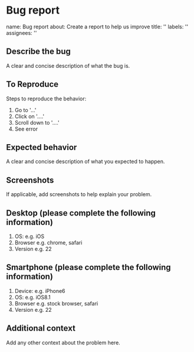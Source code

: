 # Bug report

name: Bug report
about: Create a report to help us improve
title: ''
labels: ''
assignees: ''

## Describe the bug

A clear and concise description of what the bug is.

## To Reproduce

Steps to reproduce the behavior:
1.  Go to '...'
2.  Click on '....'
3.  Scroll down to '....'
4.  See error

## Expected behavior
A clear and concise description of what you expected to happen.

## Screenshots
If applicable, add screenshots to help explain your problem.

## Desktop (please complete the following information)

1.  OS: e.g. iOS
2.  Browser e.g. chrome, safari
3.  Version e.g. 22

## Smartphone (please complete the following information)

1.  Device: e.g. iPhone6
2.  OS: e.g. iOS8.1
3.  Browser e.g. stock browser, safari
4.  Version e.g. 22

## Additional context
Add any other context about the problem here.
